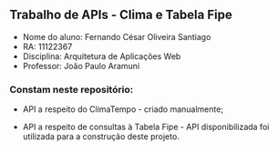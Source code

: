 ## Trabalho de APIs - Clima e Tabela Fipe

- Nome do aluno: Fernando César Oliveira Santiago
- RA: 11122367
- Disciplina: Arquitetura de Aplicações Web
- Professor: João Paulo Aramuni


### Constam neste repositório:

- API a respeito do ClimaTempo - criado manualmente;

- API a respeito de consultas à Tabela Fipe - API disponibilizada foi utilizada para a construção deste projeto.
